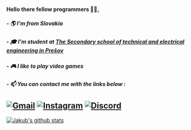 #### Hello there fellow programmers 👨‍💻,
##### - 🌎 I'm from Slovakia
##### - 🎓 I'm student at [The Secondary school of technical and electrical engineering in Prešov](https://spse-po.sk/)
##### - 🎮 I like to play video games 
##### - 📫 You can contact me with the links below :
[![Gmail](https://img.shields.io/badge/-GMAIL-D14836?style=for-the-badge&logo=gmail&logoColor=white)](mailto:jakubednar@gmail.com)
[![Instagram](https://img.shields.io/badge/-INSTAGRAM-E4405F?style=for-the-badge&logo=instagram&logoColor=white)](https://www.instagram.com/edgy.kubko/)
[![Discord](https://img.shields.io/badge/-DISCORD%20ID%20%238716-7289DA?style=for-the-badge&logo=discord&logoColor=white)](https://discord.com/)
---
[![Jakub's github stats](https://github-readme-stats.vercel.app/api?username=jakubednar)](https://github.com/jakubednar/github-readme-stats)
